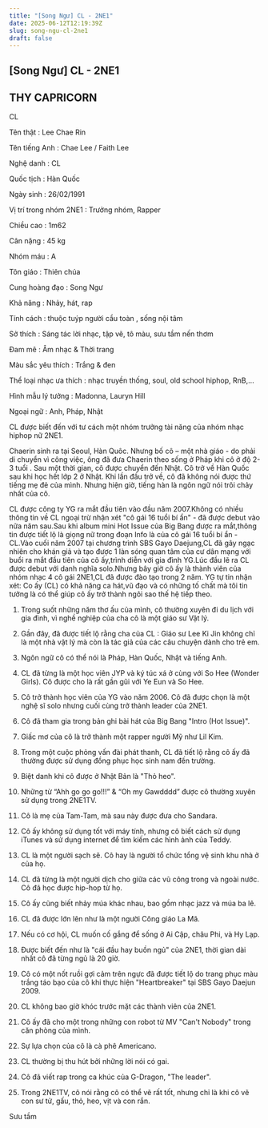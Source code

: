 ```yaml
---
title: "[Song Ngư] CL - 2NE1"
date: 2025-06-12T12:19:39Z
slug: song-ngu-cl-2ne1
draft: false
---
```


## [Song Ngư] CL - 2NE1

## THY CAPRICORN

CL

Tên thật : Lee Chae Rin

Tên tiếng Anh : Chae Lee / Faith Lee

Nghệ danh : CL

Quốc tịch : Hàn Quốc 

Ngày sinh : 26/02/1991

Vị trí trong nhóm 2NE1 : Trưởng nhóm, Rapper

Chiều cao : 1m62

Cân nặng : 45 kg

Nhóm máu : A

Tôn giáo : Thiên chúa

Cung hoàng đạo : Song Ngư

Khả năng : Nhảy, hát, rap

Tính cách : thuộc tuýp người cầu toàn , sống nội tâm

Sở thích : Sáng tác lời nhạc, tập vẽ, tô màu, sưu tầm nến thơm

Đam mê : Âm nhạc & Thời trang

Màu sắc yêu thích : Trắng & đen

Thể loại nhạc ưa thích : nhạc truyền thống, soul, old school hiphop, RnB,…

Hình mẫu lý tưởng : Madonna, Lauryn Hill

Ngoại ngữ : Anh, Pháp, Nhật 

CL được biết đến với tư cách một nhóm trưởng tài năng của nhóm nhạc hiphop nữ 2NE1.




Chaerin sinh ra tại Seoul, Hàn Quôc. Nhưng bố cô – một nhà giáo - do phải di chuyển vì công việc, ông đã đưa Chaerin theo sống ở Pháp khi cô ở độ 2-3 tuổi . Sau một thời gian, cô được chuyển đến Nhật. Cô trở về Hàn Quốc sau khi học hết lớp 2 ở Nhật. Khi lần đầu trở về, cô đã không nói được thứ tiếng mẹ đẻ của mình. Nhưng hiện giờ, tiếng hàn là ngôn ngữ nói trôi chảy nhất của cô.

CL được công ty YG ra mắt đầu tiên vào đầu năm 2007.Không có nhiều thông tin về CL ngoại trừ nhận xét "cô gái 16 tuổi bí ẩn" - đã được debut vào nữa năm sau.Sau khi album mini Hot Issue của Big Bang được ra mắt,thông tin được tiết lộ là giọng nữ trong đoạn Info là của cô gái 16 tuổi bí ẩn - CL.Vào cuối năm 2007 tại chương trình SBS Gayo Daejung,CL đã gây ngạc nhiên cho khán giả và tạo được 1 làn sóng quan tâm của cư dân mạng với buổi ra mắt đầu tiên của cô ấy,trình diễn với gia đình YG.Lúc đầu lẽ ra CL được debut với danh nghĩa solo.Nhưng bây giờ cô ấy là thành viên của nhóm nhạc 4 cô gái 2NE1,CL đã được đào tạo trong 2 năm.
YG tự tin nhận xét: 
Co ấy (CL) có khả năng ca hát,vũ đạo và có những tố chất mà tôi tin tưởng là có thể giúp cô ấy trở thành ngôi sao thế hệ tiếp theo.


1. Trong suốt những năm thơ ấu của mình, cô thường xuyên đi du lịch với gia đình, vì nghề nghiệp của cha cô là một giáo sư Vật lý.

2. Gần đây, đã được tiết lộ rằng cha của CL : Giáo sư Lee Ki Jin không chỉ là một nhà vật lý mà còn là tác giả của các câu chuyện dành cho trẻ em.

3. Ngôn ngữ cô có thể nói là Pháp, Hàn Quốc, Nhật và tiếng Anh.

4. CL đã từng là một học viên JYP và ký túc xá ở cùng với So Hee (Wonder Girls). Cô được cho là rất gần gũi với Ye Eun và So Hee.

5. Cô trở thành học viên của YG vào năm 2006. Cô đã được chọn là một nghệ sĩ solo nhưng cuối cùng trở thành leader của 2NE1.

6. Cô đã tham gia trong bản ghi bài hát của Big Bang "Intro (Hot Issue)".

7. Giấc mơ của cô là trở thành một rapper người Mỹ như Lil Kim.

8. Trong một cuộc phỏng vấn đài phát thanh, CL đã tiết lộ rằng cô ấy đã thường được sử dụng đồng phục học sinh nam đến trường.

9. Biệt danh khi cô được ở Nhật Bản là "Thỏ heo".

10. Những từ “Ahh go go go!!!” & “Oh my Gawdddd” được cô thường xuyên sử dụng trong 2NE1TV.

11. Cô là mẹ của Tam-Tam, mà sau này được đưa cho Sandara.

12. Cô ấy không sử dụng tốt với máy tính, nhưng cô biết cách sử dụng iTunes và sử dụng internet để tìm kiếm các hình ảnh của Teddy.

13. CL là một người sạch sẽ. Cô hay là người tổ chức tổng vệ sinh khu nhà ở của họ.

14. CL đã từng là một người dịch cho giữa các vũ công trong và ngoài nước. Cô đã học được hip-hop từ họ.

15. Cô ấy cũng biết nhảy múa khác nhau, bao gồm nhạc jazz và múa ba lê.

16. CL đã được lớn lên như là một người Công giáo La Mã.

17. Nếu có cơ hội, CL muốn cố gắng để sống ở Ai Cập, châu Phi, và Hy Lạp.

18. Được biết đến như là "cái đầu hay buồn ngủ" của 2NE1, thời gian dài nhất cô đã từng ngủ là 20 giờ.

19. Cô có một nốt ruồi gợi cảm trên ngực đã được tiết lộ do trang phục màu trắng táo bạo của cô khi thực hiện "Heartbreaker" tại SBS Gayo Daejun 2009.

20. CL không bao giờ khóc trước mặt các thành viên của 2NE1.

21. Cô ấy đã cho một trong những con robot từ MV "Can't Nobody" trong căn phòng của mình.

22. Sự lựa chọn của cô là cà phê Americano.

23. CL thường bị thu hút bởi những lời nói có gai.

24. Cô đã viết rap trong ca khúc của G-Dragon, "The leader".

25. Trong 2NE1TV, cô nói rằng cô có thể vẽ rất tốt, nhưng chỉ là khi cô vẽ con sư tử, gấu, thỏ, heo, vịt và con rắn.


Sưu tầm​